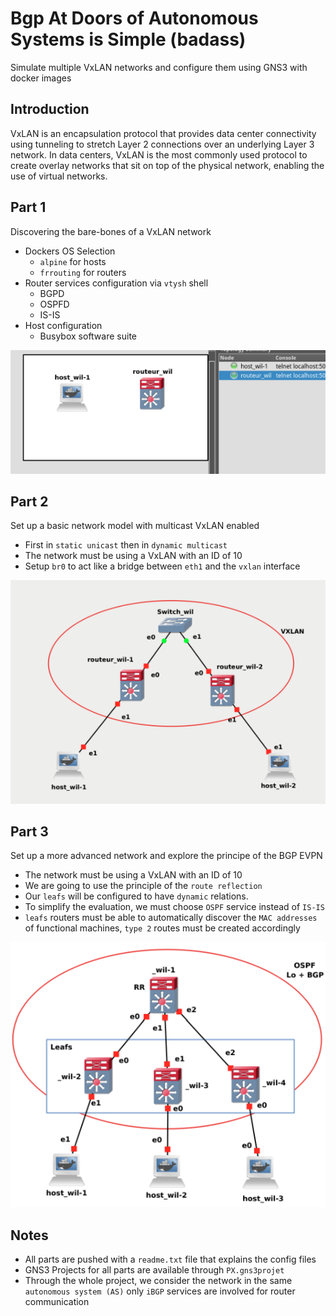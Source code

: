 # Bgp At Doors of Autonomous Systems is Simple (badass)
Simulate multiple VxLAN networks and configure them using GNS3 with docker images
## Introduction
VxLAN is an encapsulation protocol that provides data center connectivity using tunneling to stretch Layer 2 connections over an underlying Layer 3 network. In data centers, VxLAN is the most commonly used protocol to create overlay networks that sit on top of the physical network, enabling the use of virtual networks.
## Part 1
Discovering the bare-bones of a VxLAN network
- Dockers OS Selection
	- `alpine` for hosts
	- `frrouting` for routers
- Router services configuration via `vtysh` shell
	- BGPD
	- OSPFD
	- IS-IS
- Host configuration
	- Busybox software suite

![p1 screen](docs/p1.png)
## Part 2
Set up a basic network model with multicast VxLAN enabled
- First in `static unicast` then in `dynamic multicast`
- The network must be using a VxLAN with an ID of 10
- Setup `br0` to act like a bridge between `eth1` and the `vxlan` interface

![p2 screen](docs/p2.png)
## Part 3
Set up a more advanced network and explore the principe of the BGP EVPN
- The network must be using a VxLAN with an ID of 10
- We are going to use the principle of the `route reflection`
- Our `leafs` will be configured to have `dynamic` relations.
- To simplify the evaluation, we must choose `OSPF` service instead of `IS-IS`
- `leafs` routers must be able to automatically discover the `MAC addresses` of functional machines, `type 2` routes must be created accordingly

![p3 screen](docs/p3.png)

## Notes
- All parts are pushed with a `readme.txt` file that explains the config files
- GNS3 Projects for all parts are available through `PX.gns3projet`
- Through the whole project, we consider the network in the same `autonomous system (AS)` only `iBGP` services are involved for router communication
